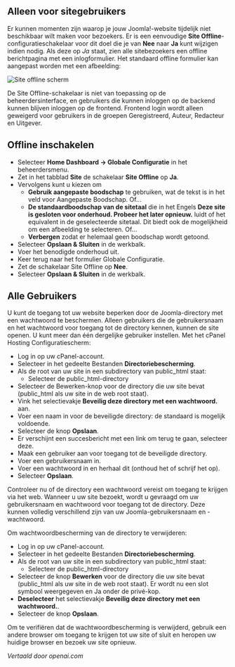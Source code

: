 <!-- Filename: J4.x:Site_Offline / Display title: Site Offline  -->

## Alleen voor sitegebruikers

Er kunnen momenten zijn waarop je jouw Joomla!-website tijdelijk niet beschikbaar wilt maken voor bezoekers. Er is een eenvoudige **Site Offline**-configuratieschakelaar voor dit doel die je van **Nee** naar **Ja** kunt wijzigen indien nodig. Als deze op *Ja* staat, zien alle sitebezoekers een offline berichtpagina met een inlogformulier. Het standaard offline formulier kan aangepast worden met een afbeelding:

![Site offline scherm](../../../en/images/configuration/site-offline.png)

De Site Offline-schakelaar is niet van toepassing op de beheerdersinterface, en gebruikers die kunnen inloggen op de backend kunnen blijven inloggen op de frontend. Frontend login wordt alleen geweigerd voor gebruikers in de groepen Geregistreerd, Auteur, Redacteur en Uitgever.

## Offline inschakelen

- Selecteer **Home Dashboard → Globale Configuratie** in het beheerdersmenu.
- Zet in het tabblad **Site** de schakelaar **Site Offline** op **Ja**.
- Vervolgens kunt u kiezen om
  - **Gebruik aangepaste boodschap** te gebruiken, wat de tekst is in het veld voor Aangepaste Boodschap. Of...
  - **De standaardboodschap van de sitetaal** die in het Engels **Deze site is gesloten voor onderhoud. Probeer het later opnieuw.** luidt of het equivalent in de geselecteerde sitetaal. Dit biedt ook de mogelijkheid om een afbeelding te selecteren. Of...
  - **Verbergen** zodat er helemaal geen boodschap wordt getoond.
- Selecteer **Opslaan & Sluiten** in de werkbalk.
- Voer het benodigde onderhoud uit.
- Keer terug naar het formulier Globale Configuratie.
- Zet de schakelaar Site Offline op **Nee**.
- Selecteer **Opslaan & Sluiten** in de werkbalk.

## Alle Gebruikers

U kunt de toegang tot uw website beperken door de Joomla-directory met een wachtwoord te beschermen. Alleen gebruikers die de gebruikersnaam en het wachtwoord voor toegang tot de directory kennen, kunnen de site openen. U kunt meer dan één dergelijke gebruiker instellen. Met het cPanel Hosting Configuratiescherm:

- Log in op uw cPanel-account.
- Selecteer in het gedeelte Bestanden **Directoriebescherming**.
- Als de root van uw site in een subdirectory van public_html staat:
  - Selecteer de public_html-directory
- Selecteer de Bewerken-knop voor de directory die uw site bevat (public_html als uw site in de web root staat).
- Vink het selectievakje **Beveilig deze directory met een wachtwoord.** aan.
- Voer een naam in voor de beveiligde directory: de standaard is mogelijk voldoende.
- Selecteer de knop **Opslaan**.
- Er verschijnt een succesbericht met een link om terug te gaan, selecteer deze.
- Maak een gebruiker aan voor toegang tot de beveiligde directory.
- Voer een gebruikersnaam in.
- Voer een wachtwoord in en herhaal dit (onthoud het of schrijf het op).
- Selecteer **Opslaan**.

Controleer nu of de directory een wachtwoord vereist om toegang te krijgen via het web. Wanneer u uw site bezoekt, wordt u gevraagd om uw gebruikersnaam en wachtwoord voor toegang tot de directory. Deze kunnen volledig verschillend zijn van uw Joomla-gebruikersnaam en -wachtwoord.

Om wachtwoordbescherming van de directory te verwijderen:

- Log in op uw cPanel-account.
- Selecteer in het gedeelte Bestanden **Directoriebescherming**.
- Als de root van uw site in een subdirectory van public_html staat:
  - Selecteer de public_html-directory
- Selecteer de knop **Bewerken** voor de directory die uw site bevat (public_html als uw site in de web root staat). Er wordt nu een slot symbool weergegeven en Ja onder de privé-kop.
- **Deselecteer** het selectievakje **Beveilig deze directory met een wachtwoord.**.
- Selecteer de knop **Opslaan**.

Om te verifiëren dat de wachtwoordbescherming is verwijderd, gebruik een andere browser om toegang te krijgen tot uw site of sluit en heropen uw huidige browser en bezoek uw site opnieuw. 

*Vertaald door openai.com*  

